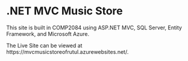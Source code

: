 <h1>.NET MVC Music Store</h1>

<p>This site is built in COMP2084 using ASP.NET MVC, SQL Server, Entity Framework, and Microsoft Azure.
</P>

<P>The Live Site can be viewed at <a herf = "https://mvcmusicstoreofrutul.azurewebsites.net/">https://mvcmusicstoreofrutul.azurewebsites.net/</a>.
</p>